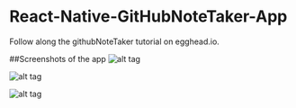 # React-Native-GitHubNoteTaker-App
Follow along the githubNoteTaker tutorial on egghead.io.

##Screenshots of the app
![alt tag](https://cloud.githubusercontent.com/assets/17296898/16633438/3e7fa66a-437e-11e6-9ff7-638d16b53826.png)

![alt tag](https://cloud.githubusercontent.com/assets/17296898/16633439/3e9206ca-437e-11e6-989c-a3e58edc0dcc.png)

![alt tag](https://cloud.githubusercontent.com/assets/17296898/16633437/3e6b364e-437e-11e6-9a9f-e5e241a194d0.png)

